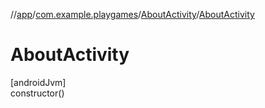 //[app](../../../index.md)/[com.example.playgames](../index.md)/[AboutActivity](index.md)/[AboutActivity](-about-activity.md)

# AboutActivity

[androidJvm]\
constructor()
